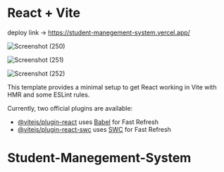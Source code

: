 # React + Vite
deploy link ->  https://student-manegement-system.vercel.app/

![Screenshot (250)](https://github.com/user-attachments/assets/f447e79b-8722-4ff8-95ad-f17cb06d3b1a)

![Screenshot (251)](https://github.com/user-attachments/assets/88828d8c-0643-49c9-a351-3a637ecaa3fb)

![Screenshot (252)](https://github.com/user-attachments/assets/209bf3a4-c12d-4fcd-8485-a5b7cbb78046)


This template provides a minimal setup to get React working in Vite with HMR and some ESLint rules.

Currently, two official plugins are available:

- [@vitejs/plugin-react](https://github.com/vitejs/vite-plugin-react/blob/main/packages/plugin-react/README.md) uses [Babel](https://babeljs.io/) for Fast Refresh
- [@vitejs/plugin-react-swc](https://github.com/vitejs/vite-plugin-react-swc) uses [SWC](https://swc.rs/) for Fast Refresh
# Student-Manegement-System
